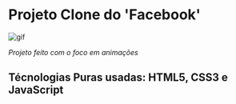 # Projeto Clone do 'Facebook'

![gif](https://user-images.githubusercontent.com/67977860/142443039-f248d279-a4b2-4600-bf70-1ae62ae797a6.gif)

*Projeto feito com o foco em animações*

## Técnologias Puras usadas: HTML5, CSS3 e JavaScript

